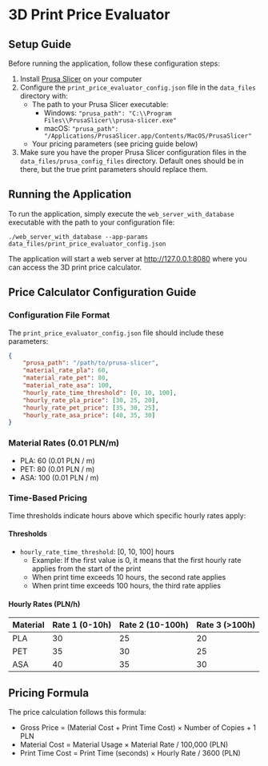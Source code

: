 # 3D Print Price Evaluator

## Setup Guide

Before running the application, follow these configuration steps:

1. Install [Prusa Slicer](https://www.prusa3d.com/prusaslicer/) on your computer
2. Configure the `print_price_evaluator_config.json` file in the `data_files` directory with:
   - The path to your Prusa Slicer executable:
     - Windows: `"prusa_path": "C:\\Program Files\\PrusaSlicer\\prusa-slicer.exe"`
     - macOS: `"prusa_path": "/Applications/PrusaSlicer.app/Contents/MacOS/PrusaSlicer"`
   - Your pricing parameters (see pricing guide below)
3. Make sure you have the proper Prusa Slicer configuration files in the `data_files/prusa_config_files` directory.
Default ones should be in there, but the true print parameters should replace them.

## Running the Application

To run the application, simply execute the `web_server_with_database` executable with the path to your configuration file:

```
./web_server_with_database --app-params data_files/print_price_evaluator_config.json
```

The application will start a web server at http://127.0.0.1:8080 where you can access the 3D print price calculator.

## Price Calculator Configuration Guide

### Configuration File Format

The `print_price_evaluator_config.json` file should include these parameters:

```json
{
    "prusa_path": "/path/to/prusa-slicer",
    "material_rate_pla": 60,
    "material_rate_pet": 80,
    "material_rate_asa": 100,
    "hourly_rate_time_threshold": [0, 10, 100],
    "hourly_rate_pla_price": [30, 25, 20],
    "hourly_rate_pet_price": [35, 30, 25],
    "hourly_rate_asa_price": [40, 35, 30]
}
```

### Material Rates (0.01 PLN/m)
- PLA: 60 (0.01 PLN / m)
- PET: 80 (0.01 PLN / m)
- ASA: 100 (0.01 PLN / m)

### Time-Based Pricing
Time thresholds indicate hours above which specific hourly rates apply:

#### Thresholds
- `hourly_rate_time_threshold`: [0, 10, 100] hours
  - Example: If the first value is 0, it means that the first hourly rate applies from the start of the print
  - When print time exceeds 10 hours, the second rate applies
  - When print time exceeds 100 hours, the third rate applies

#### Hourly Rates (PLN/h)
| Material | Rate 1 (0-10h) | Rate 2 (10-100h) | Rate 3 (>100h) |
|----------|----------------|------------------|----------------|
| PLA      | 30             | 25               | 20             |
| PET      | 35             | 30               | 25             |
| ASA      | 40             | 35               | 30             |

## Pricing Formula

The price calculation follows this formula:
- Gross Price = (Material Cost + Print Time Cost) × Number of Copies + 1 PLN
- Material Cost = Material Usage × Material Rate / 100,000 (PLN)
- Print Time Cost = Print Time (seconds) × Hourly Rate / 3600 (PLN)

